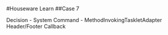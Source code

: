 #Houseware Learn
##Case 7 
 
Decision - System Command - MethodInvokingTaskletAdapter Header/Footer Callback


